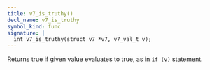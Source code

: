 ```yaml
---
title: v7_is_truthy()
decl_name: v7_is_truthy
symbol_kind: func
signature: |
  int v7_is_truthy(struct v7 *v7, v7_val_t v);
---
```


Returns true if given value evaluates to true, as in `if (v)` statement. 

